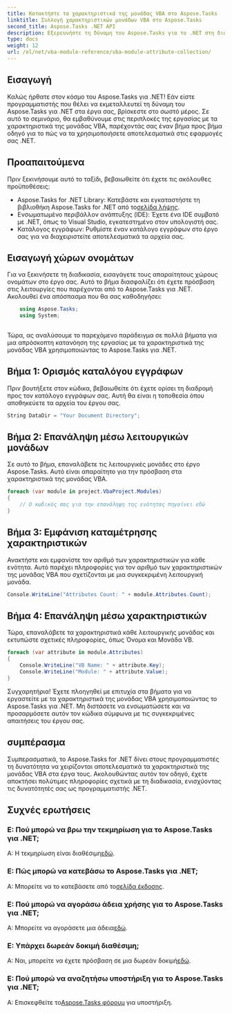 ```yaml
---
title: Κατακτήστε τα χαρακτηριστικά της μονάδας VBA στο Aspose.Tasks
linktitle: Συλλογή χαρακτηριστικών μονάδων VBA στο Aspose.Tasks
second_title: Aspose.Tasks .NET API
description: Εξερευνήστε τη δύναμη του Aspose.Tasks για το .NET στη διαχείριση των χαρακτηριστικών μονάδων VBA. Βελτιώστε τα έργα σας .NET χωρίς κόπο. Κατεβάστε τώρα! #Aspose #Tasks #MS Project
type: docs
weight: 12
url: /el/net/vba-module-reference/vba-module-attribute-collection/
---
```

## Εισαγωγή
Καλώς ήρθατε στον κόσμο του Aspose.Tasks για .NET! Εάν είστε προγραμματιστής που θέλει να εκμεταλλευτεί τη δύναμη του Aspose.Tasks για .NET στα έργα σας, βρίσκεστε στο σωστό μέρος. Σε αυτό το σεμινάριο, θα εμβαθύνουμε στις περιπλοκές της εργασίας με τα χαρακτηριστικά της μονάδας VBA, παρέχοντάς σας έναν βήμα προς βήμα οδηγό για το πώς να τα χρησιμοποιήσετε αποτελεσματικά στις εφαρμογές σας .NET.
## Προαπαιτούμενα
Πριν ξεκινήσουμε αυτό το ταξίδι, βεβαιωθείτε ότι έχετε τις ακόλουθες προϋποθέσεις:
-  Aspose.Tasks for .NET Library: Κατεβάστε και εγκαταστήστε τη βιβλιοθήκη Aspose.Tasks for .NET από το[σελίδα λήψης](https://releases.aspose.com/tasks/net/).
- Ενσωματωμένο περιβάλλον ανάπτυξης (IDE): Έχετε ένα IDE συμβατό με .NET, όπως το Visual Studio, εγκατεστημένο στον υπολογιστή σας.
- Κατάλογος εγγράφων: Ρυθμίστε έναν κατάλογο εγγράφων στο έργο σας για να διαχειριστείτε αποτελεσματικά τα αρχεία σας.
## Εισαγωγή χώρων ονομάτων
Για να ξεκινήσετε τη διαδικασία, εισαγάγετε τους απαραίτητους χώρους ονομάτων στο έργο σας. Αυτό το βήμα διασφαλίζει ότι έχετε πρόσβαση στις λειτουργίες που παρέχονται από το Aspose.Tasks για .NET. Ακολουθεί ένα απόσπασμα που θα σας καθοδηγήσει:
```csharp
    using Aspose.Tasks;
    using System;
    
```
Τώρα, ας αναλύσουμε το παρεχόμενο παράδειγμα σε πολλά βήματα για μια απρόσκοπτη κατανόηση της εργασίας με τα χαρακτηριστικά της μονάδας VBA χρησιμοποιώντας το Aspose.Tasks για .NET.
## Βήμα 1: Ορισμός καταλόγου εγγράφων
Πριν βουτήξετε στον κώδικα, βεβαιωθείτε ότι έχετε ορίσει τη διαδρομή προς τον κατάλογο εγγράφων σας. Αυτή θα είναι η τοποθεσία όπου αποθηκεύετε τα αρχεία του έργου σας.
```csharp
String DataDir = "Your Document Directory";
```
## Βήμα 2: Επανάληψη μέσω λειτουργικών μονάδων
Σε αυτό το βήμα, επαναλάβετε τις λειτουργικές μονάδες στο έργο Aspose.Tasks. Αυτό είναι απαραίτητο για την πρόσβαση στα χαρακτηριστικά της μονάδας VBA.
```csharp
foreach (var module in project.VbaProject.Modules)
{
    // Ο κωδικός σας για την επανάληψη της ενότητας πηγαίνει εδώ
}
```
## Βήμα 3: Εμφάνιση καταμέτρησης χαρακτηριστικών
Ανακτήστε και εμφανίστε τον αριθμό των χαρακτηριστικών για κάθε ενότητα. Αυτό παρέχει πληροφορίες για τον αριθμό των χαρακτηριστικών της μονάδας VBA που σχετίζονται με μια συγκεκριμένη λειτουργική μονάδα.
```csharp
Console.WriteLine("Attributes Count: " + module.Attributes.Count);
```
## Βήμα 4: Επανάληψη μέσω χαρακτηριστικών
Τώρα, επαναλάβετε τα χαρακτηριστικά κάθε λειτουργικής μονάδας και εκτυπώστε σχετικές πληροφορίες, όπως Όνομα και Μονάδα VB.
```csharp
foreach (var attribute in module.Attributes)
{
    Console.WriteLine("VB Name: " + attribute.Key);
    Console.WriteLine("Module: " + attribute.Value);
}
```
Συγχαρητήρια! Έχετε πλοηγηθεί με επιτυχία στα βήματα για να εργαστείτε με τα χαρακτηριστικά της μονάδας VBA χρησιμοποιώντας το Aspose.Tasks για .NET. Μη διστάσετε να ενσωματώσετε και να προσαρμόσετε αυτόν τον κώδικα σύμφωνα με τις συγκεκριμένες απαιτήσεις του έργου σας.
## συμπέρασμα
Συμπερασματικά, το Aspose.Tasks for .NET δίνει στους προγραμματιστές τη δυνατότητα να χειρίζονται αποτελεσματικά τα χαρακτηριστικά της μονάδας VBA στα έργα τους. Ακολουθώντας αυτόν τον οδηγό, έχετε αποκτήσει πολύτιμες πληροφορίες σχετικά με τη διαδικασία, ενισχύοντας τις δυνατότητές σας ως προγραμματιστής .NET.
## Συχνές ερωτήσεις
### Ε: Πού μπορώ να βρω την τεκμηρίωση για το Aspose.Tasks για .NET;
 Α: Η τεκμηρίωση είναι διαθέσιμη[εδώ](https://reference.aspose.com/tasks/net/).
### Ε: Πώς μπορώ να κατεβάσω το Aspose.Tasks για .NET;
 Α: Μπορείτε να το κατεβάσετε από το[σελίδα έκδοσης](https://releases.aspose.com/tasks/net/).
### Ε: Πού μπορώ να αγοράσω άδεια χρήσης για το Aspose.Tasks για .NET;
 Α: Μπορείτε να αγοράσετε μια άδεια[εδώ](https://purchase.aspose.com/buy).
### Ε: Υπάρχει δωρεάν δοκιμή διαθέσιμη;
 Α: Ναι, μπορείτε να έχετε πρόσβαση σε μια δωρεάν δοκιμή[εδώ](https://releases.aspose.com/).
### Ε: Πού μπορώ να αναζητήσω υποστήριξη για το Aspose.Tasks για .NET;
 Α: Επισκεφθείτε το[Aspose.Tasks φόρουμ](https://forum.aspose.com/c/tasks/15) για υποστήριξη.
